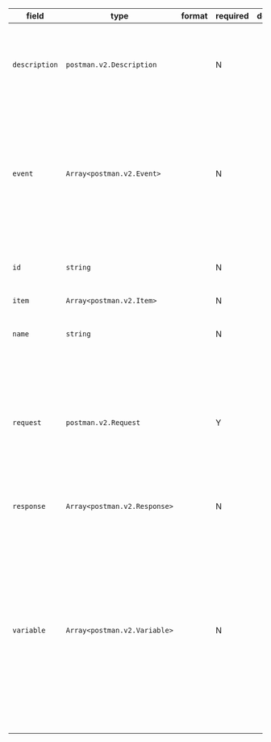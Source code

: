 | field | type | format | required | default | description |
|---|---|---|---|---|---|
| `description` | `postman.v2.Description` |  | N |  | A Description can be a raw text, or be an object, which holds the description along with its format. |
| `event` | `Array<postman.v2.Event>` |  | N |  | Postman allows you to configure scripts to run when specific events occur.These scripts are stored here, and can be referenced in the collection by their ID. |
| `id` | `string` |  | N |  | A unique ID that is used to identify collections internally. |
| `item` | `Array<postman.v2.Item>` |  | N |  |
| `name` | `string` |  | N |  | A human readable identifier for the current item. |
| `request` | `postman.v2.Request` |  | Y |  | A request represents an HTTP request. If a string, the string is assumed to bethe request URL and the method is assumed to be 'GET'. |
| `response` | `Array<postman.v2.Response>` |  | N |  | A response represents an HTTP response. |
| `variable` | `Array<postman.v2.Variable>` |  | N |  | Collection variables allow you to define a set of variables, that are a part of the collection,as opposed to environments, which are separate entities.<br>Note: Collection variables must not contain any sensitive information. |
